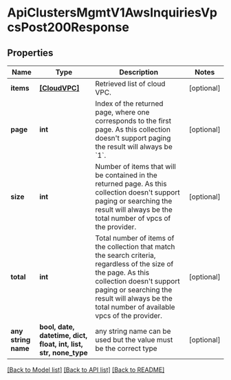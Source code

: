 # ApiClustersMgmtV1AwsInquiriesVpcsPost200Response


## Properties
Name | Type | Description | Notes
------------ | ------------- | ------------- | -------------
**items** | [**[CloudVPC]**](CloudVPC.md) | Retrieved list of cloud VPC. | [optional]
**page** | **int** | Index of the returned page, where one corresponds to the first page. As this collection doesn&#39;t support paging the result will always be &#x60;1&#x60;. | [optional]
**size** | **int** | Number of items that will be contained in the returned page. As this collection doesn&#39;t support paging or searching the result will always be the total number of vpcs of the provider. | [optional]
**total** | **int** | Total number of items of the collection that match the search criteria, regardless of the size of the page. As this collection doesn&#39;t support paging or searching the result will always be the total number of available vpcs of the provider. | [optional]
**any string name** | **bool, date, datetime, dict, float, int, list, str, none_type** | any string name can be used but the value must be the correct type | [optional]

[[Back to Model list]](../README.md#documentation-for-models) [[Back to API list]](../README.md#documentation-for-api-endpoints) [[Back to README]](../README.md)
